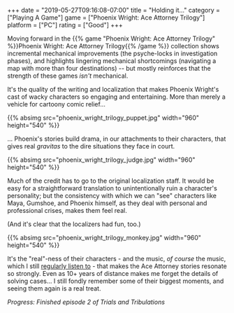 +++
date = "2019-05-27T09:16:08-07:00"
title = "Holding it..."
category = ["Playing A Game"]
game = ["Phoenix Wright: Ace Attorney Trilogy"]
platform = ["PC"]
rating = ["Good"]
+++

Moving forward in the {{% game "Phoenix Wright: Ace Attorney Trilogy" %}}Phoenix Wright: Ace Attorney Trilogy{{% /game %}} collection shows incremental mechanical improvements (the psyche-locks in investigation phases), and highlights lingering mechanical shortcomings (navigating a map with more than four destinations) -- but mostly reinforces that the strength of these games <i>isn't</i> mechanical.

It's the quality of the writing and localization that makes Phoenix Wright's cast of wacky characters so engaging and entertaining.  More than merely a vehicle for cartoony comic relief...

{{% absimg src="phoenix_wright_trilogy_puppet.jpg" width="960" height="540" %}}

... Phoenix's stories build drama, in our attachments to their characters, that gives real <i>gravitas</i> to the dire situations they face in court.

{{% absimg src="phoenix_wright_trilogy_judge.jpg" width="960" height="540" %}}

Much of the credit has to go to the original localization staff.  It would be easy for a straightforward translation to unintentionally ruin a character's personality; but the consistency with which we can "see" characters like Maya, Gumshoe, and Phoenix himself, as they deal with personal and professional crises, makes them feel real.

(And it's clear that the localizers had fun, too.)

{{% absimg src="phoenix_wright_trilogy_monkey.jpg" width="960" height="540" %}}

It's the "real"-ness of their characters - and the music, <i>of course</i> the music, which I still <a href="https://open.spotify.com/album/3iLHMc4qYd3b9k7JbtxxBq?si=P-NTY-J5Rq2-INj3JhpgSQ">regularly listen to</a> - that makes the Ace Attorney stories resonate so strongly.  Even as 10+ years of distance makes me forget the details of solving cases... I still fondly remember some of their biggest moments, and seeing them again is a real treat.

<i>Progress: Finished episode 2 of Trials and Tribulations</i>
